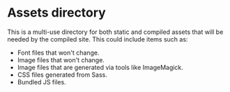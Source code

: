 # Assets directory

This is a multi-use directory for both static and compiled assets that will be needed by the compiled site. This could include items such as:

* Font files that won't change.
* Image files that won't change.
* Image files that are generated via tools like ImageMagick.
* CSS files generated from Sass.
* Bundled JS files.
